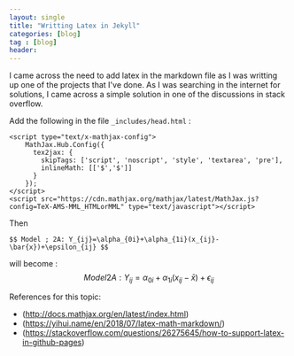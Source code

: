 ```yaml
---
layout: single
title: "Writting Latex in Jekyll"
categories: [blog]
tag : [blog]
header:
---
```


I came across the need to add latex in the markdown file as I was writting up one of the projects that I've done. As I was searching in the internet for solutions, I came across a simple solution in one of the discussions in stack overflow.

Add the following in the file `_includes/head.html` :

```
<script type="text/x-mathjax-config">
    MathJax.Hub.Config({
      tex2jax: {
        skipTags: ['script', 'noscript', 'style', 'textarea', 'pre'],
        inlineMath: [['$','$']]
      }
    });
</script>
<script src="https://cdn.mathjax.org/mathjax/latest/MathJax.js?config=TeX-AMS-MML_HTMLorMML" type="text/javascript"></script> 
```
  
Then 
```text
$$ Model ; 2A: Y_{ij}=\alpha_{0i}+\alpha_{1i}(x_{ij}-\bar{x})+\epsilon_{ij} $$
```

will become : $$ Model 2A: Y_{ij}=\alpha_{0i}+\alpha_{1i}(x_{ij}-\bar{x})+\epsilon_{ij} $$ 


References for this topic:  

* (http://docs.mathjax.org/en/latest/index.html)  
* (https://yihui.name/en/2018/07/latex-math-markdown/)  
* (https://stackoverflow.com/questions/26275645/how-to-support-latex-in-github-pages)  

